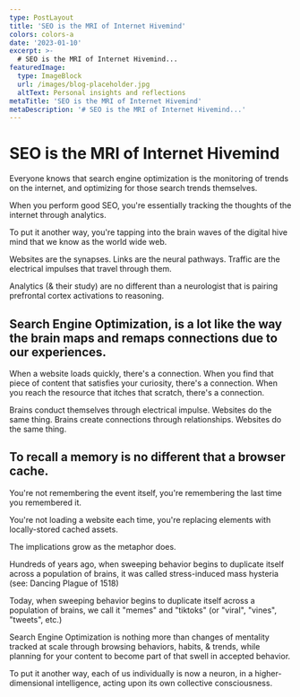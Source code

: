 ```yaml
---
type: PostLayout
title: 'SEO is the MRI of Internet Hivemind'
colors: colors-a
date: '2023-01-10'
excerpt: >-
  # SEO is the MRI of Internet Hivemind...
featuredImage:
  type: ImageBlock
  url: /images/blog-placeholder.jpg
  altText: Personal insights and reflections
metaTitle: 'SEO is the MRI of Internet Hivemind'
metaDescription: '# SEO is the MRI of Internet Hivemind...'
---
```


# SEO is the MRI of Internet Hivemind

Everyone knows that search engine optimization is the monitoring of  trends on the internet, and optimizing for those search trends themselves.

When you perform good SEO, you're essentially tracking the thoughts of the internet through analytics.

To put it another way, you're tapping into the brain waves of the digital hive mind that we know as the world wide web.

Websites are the synapses.
Links are the neural pathways.
Traffic are the electrical impulses that travel through them.

Analytics (& their study) are no different than a neurologist that is pairing prefrontal cortex activations to reasoning.

## Search Engine Optimization, is a lot like the way the brain maps and remaps connections due to our experiences.

When a website loads quickly, there's a connection.
When you find that piece of content that satisfies your curiosity, there's a connection.
When you reach the resource that itches that scratch, there's a connection.

Brains conduct themselves through electrical impulse. Websites do the same thing.
Brains create connections through relationships. Websites do the same thing.

## To recall a memory is no different that a browser cache.

You're not remembering the event itself, you're remembering the last time you remembered it.

You're not loading a website each time, you're replacing elements with locally-stored cached assets.

The implications grow as the metaphor does.

Hundreds of years ago, when sweeping behavior begins to duplicate itself across a population of brains, it was called stress-induced mass hysteria (see: Dancing Plague of 1518)

Today, when sweeping behavior begins to duplicate itself across a population of brains, we call it "memes" and "tiktoks" (or "viral", "vines", "tweets", etc.)

Search Engine Optimization is nothing more than changes of mentality tracked at scale through browsing behaviors, habits, & trends, while planning for your content to become part of that swell in accepted behavior.

To put it another way, each of us individually is now a neuron, in a higher-dimensional intelligence, acting upon its own collective consciousness.